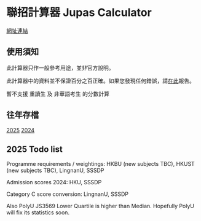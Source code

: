 # 聯招計算器 Jupas Calculator

[網址連結](https://kithlo.github.io/jupas-calculator/en/latest)

## 使用須知

此計算器只作一般參考用途，並非官方說明。

此計算器中的資料並不保證百分之百正確。如果您發現任何錯誤，請[在此](https://github.com/KithLo/jupas-data/issues)報告。

暫不支援 重讀生 及 非華語考生 的分數計算

## 往年存檔

[2025](https://kithlo.github.io/jupas-calculator/en/2025)
[2024](https://kithlo.github.io/jupas-calculator/en/2024)

## 2025 Todo list

Programme requirements / weightings: HKBU (new subjects TBC), HKUST (new subjects TBC), LingnanU, SSSDP

Admission scores 2024: HKU, SSSDP

Category C score conversion: LingnanU, SSSDP

Also PolyU JS3569 Lower Quartile is higher than Median.
Hopefully PolyU will fix its statistics soon.

